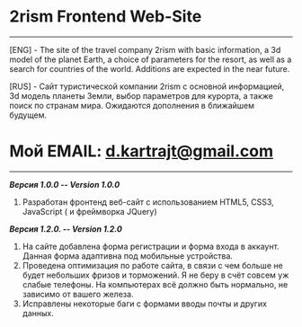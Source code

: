 # 2rism Frontend Web-Site
___________________________________________________________________________
[ENG] - The site of the travel company 2rism with basic information, a 3d model of the planet Earth, 
a choice of parameters for the resort, as well as a search for countries of the world. 
Additions are expected in the near future.

[RUS] - Сайт туристической компании 2rism с основной информацией, 3d модель планеты Земли, 
выбор параметров для курорта, а также поиск по странам мира. 
Ожидаются дополнения в ближайшем будущем.

# Мой EMAIL: d.kartrajt@gmail.com
________________________________________________________________________________

___Версия 1.0.0 -- Version 1.0.0___
1. Разработан фронтенд веб-сайт с использованием HTML5, CSS3, JavaScript ( и фреймворка JQuery)

___Версия 1.2.0. -- Version 1.2.0___
1. На сайте добавлена форма регистрации и форма входа в аккаунт. Данная форма адаптивна под мобильные устройства.
2. Проведена оптимизация по работе сайта, в связи с чем больше не будет небольших фризов и торможений. Я не беру в счёт совсем уж слабые телефоны. На компьютерах всё должно быть нормально, не зависимо от вашего железа.
3. Исправлены некоторые баги с формами вводы почты и других данных.
